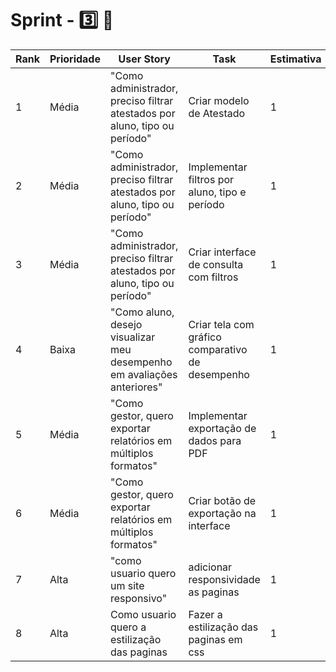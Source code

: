 # Sprint - 3️⃣ 🎯


| Rank | Prioridade | User Story                                                                 | Task                                             | Estimativa |
| ---- | ---------- | -------------------------------------------------------------------------- | ------------------------------------------------ | ---------- |
| 1    | Média      | "Como administrador, preciso filtrar atestados por aluno, tipo ou período" | Criar modelo de Atestado        | 1          |
| 2    | Média      | "Como administrador, preciso filtrar atestados por aluno, tipo ou período" | Implementar filtros por aluno, tipo e período    | 1          |
| 3    | Média      | "Como administrador, preciso filtrar atestados por aluno, tipo ou período" | Criar interface de consulta com filtros          | 1          |
| 4    | Baixa      | "Como aluno, desejo visualizar meu desempenho em avaliações anteriores"    | Criar tela com gráfico comparativo de desempenho | 1          |1          |
| 5   | Média      | "Como gestor, quero exportar relatórios em múltiplos formatos"             | Implementar exportação de dados para PDF         | 1          |1          |
| 6   | Média      | "Como gestor, quero exportar relatórios em múltiplos formatos"             | Criar botão de exportação na interface           | 1          |
| 7 | Alta|"como usuario quero um site responsivo"| adicionar responsividade as paginas|          1       |
|8 | Alta| Como usuario quero a estilização das paginas |Fazer a estilização das paginas em css|   1|





